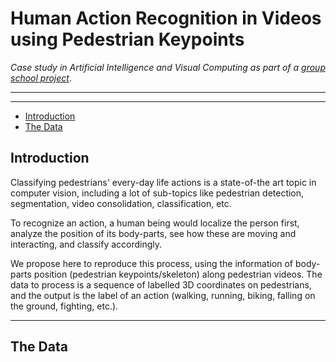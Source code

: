# **Human Action Recognition in Videos using Pedestrian Keypoints**
*Case study in Artificial Intelligence and Visual Computing as part of a [group school project](https://moodle.polytechnique.fr/course/view.php?id=13078)*.

___
___

- [Introduction](#introduction)
- [The Data](#the-data)

## **Introduction**

Classifying pedestrians' every-day life actions is a state-of-the art topic in computer vision, including a lot of sub-topics like pedestrian detection, segmentation, video consolidation, classification, etc.

To recognize an action, a human being would localize the person first, analyze the position of its body-parts, see how these are moving and interacting,    and classify accordingly.

We propose here to reproduce this process, using the information of body-parts position (pedestrian keypoints/skeleton) along pedestrian videos.
The data to process is a sequence of labelled 3D coordinates on pedestrians, and the output is the label of an action (walking, running, biking, falling on the ground, fighting, etc.).

___

## **The Data**